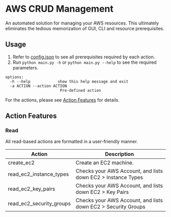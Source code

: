 # AWS CRUD Management

An automated solution for managing your AWS resources. This ultimately eliminates the tedious memorization of GUI, CLI and resource prerequisites.

## Usage

1. Refer to [config.json](config.json) to see all prerequisites required by each action.
2. Run `python main.py -h` or `python main.py --help` to see the required parameters.

```commandline
options:
  -h --help            show this help message and exit
  -a ACTION --action ACTION
                        Pre-defined action
```

For the actions, please see [Action Features](#action-features) for details.

## Action Features

### Read

All read-based actions are formatted in a user-friendly manner.

| Action                   | Description                                                   |
|--------------------------|---------------------------------------------------------------|
| create_ec2               | Create an EC2 machine.                                        |
| read_ec2_instance_types  | Checks your AWS Account, and lists down EC2 > Instance Types  |
| read_ec2_key_pairs       | Checks your AWS Account, and lists down EC2 > Key Pairs       |
| read_ec2_security_groups | Checks your AWS Account, and lists down EC2 > Security Groups |